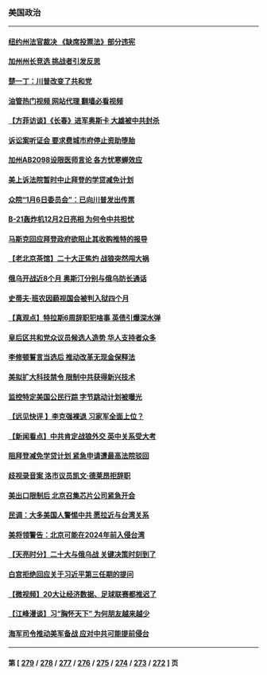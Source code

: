 ### 美国政治
---
#### [纽约州法官裁决 《缺席投票法》部分违宪](../../pages/ncid1078159/n13850550.md?10221645) 
#### [加州州长竞选 挑战者引发反思](../../pages/ncid1078159/n13850608.md?10221645) 
#### [楚一丁：川普改变了共和党](../../pages/ncid1078159/n13850622.md?10221645) 
#### [油管热门视频 网站代理 翻墙必看视频](http://132.145.103.77:81/youtube.html?10221645)
#### [【方菲访谈】《长春》进军奥斯卡 大雄被中共封杀](../../pages/ncid1078159/n13850488.md?10221645) 
#### [诉讼案听证会 要求费城市府停止资助堕胎](../../pages/ncid1078159/n13850579.md?10221645) 
#### [加州AB2098设限医师言论 各方忧寒蝉效应](../../pages/ncid1078159/n13850573.md?10221645) 
#### [美上诉法院暂时中止拜登的学贷减免计划](../../pages/ncid1078159/n13850539.md?10221645) 
#### [众院“1月6日委员会”：已向川普发出传票](../../pages/ncid1078159/n13850435.md?10221645) 
#### [B-21轰炸机12月2日亮相 为何令中共担忧](../../pages/ncid1078159/n13850485.md?10221645) 
#### [马斯克回应拜登政府欲阻止其收购推特的报导](../../pages/ncid1078159/n13850417.md?10221645) 
#### [【老北京茶馆】二十大正焦灼 战狼突然闯大祸](../../pages/ncid1078159/n13850311.md?10221645) 
#### [俄乌开战近8个月 奥斯汀分别与俄乌防长通话](../../pages/ncid1078159/n13850438.md?10221645) 
#### [史蒂夫‧班农因藐视国会被判入狱四个月](../../pages/ncid1078159/n13850338.md?10221645) 
#### [【真观点】特拉斯6周辞职犯啥事 英债引爆深水弹](../../pages/ncid1078159/n13850272.md?10221645) 
#### [皇后区共和党众议员候选人造势 华人支持者众多](../../pages/ncid1078159/n13849955.md?10221645) 
#### [李修顿誓言当选后 推动改革无现金保释法](../../pages/ncid1078159/n13849926.md?10221645) 
#### [美拟扩大科技禁令 限制中共获得新兴技术](../../pages/ncid1078159/n13849913.md?10221645) 
#### [监控特定美国公民行踪 字节跳动计划被曝光](../../pages/ncid1078159/n13849735.md?10221645) 
#### [【远见快评 】李克强裸退 习家军全面上位？](../../pages/ncid1078159/n13849744.md?10221645) 
#### [【新闻看点】中共肯定战狼外交 英中关系受大考](../../pages/ncid1078159/n13849602.md?10221645) 
#### [阻拜登减免学贷计划 紧急申请遭最高法院驳回](../../pages/ncid1078159/n13849758.md?10221645) 
#### [歧视录音案 洛市议员凯文‧德莱昂拒辞职](../../pages/ncid1078159/n13849752.md?10221645) 
#### [美出口限制后 北京召集芯片公司紧急开会](../../pages/ncid1078159/n13849697.md?10221645) 
#### [民调：大多美国人警惕中共 愿拉近与台湾关系](../../pages/ncid1078159/n13849708.md?10221645) 
#### [美将领警告：北京可能在2024年前入侵台湾](../../pages/ncid1078159/n13849667.md?10221645) 
#### [【天亮时分】二十大与俄乌战 关键决策时刻到了](../../pages/ncid1078159/n13849508.md?10221645) 
#### [白宫拒绝回应关于习近平第三任期的提问](../../pages/ncid1078159/n13849649.md?10221645) 
#### [【微视频】20大让经济数据、足球联赛都推迟了](../../pages/ncid1078159/n13849590.md?10221645) 
#### [【江峰漫谈】习“胸怀天下” 为何朋友越来越少](../../pages/ncid1078159/n13849586.md?10221645) 
#### [海军司令推动美军备战 应对中共可能提前侵台](../../pages/ncid1078159/n13849323.md?10221645) 

---
#### 第 [ [279](./279.md?10221645) / [278](./278.md?10221645) / [277](./277.md?10221645) / [276](./276.md?10221645) / [275](./275.md?10221645) / [274](./274.md?10221645) / [273](./273.md?10221645) / [272](./272.md?10221645) ] 页
